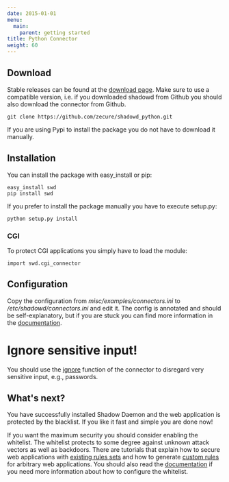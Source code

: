 ```yaml
---
date: 2015-01-01
menu:
  main:
    parent: getting started
title: Python Connector
weight: 60
---
```


## Download

Stable releases can be found at the [download page](/download).
Make sure to use a compatible version, i.e. if you downloaded shadowd from Github you should also download the connector from Github.

    git clone https://github.com/zecure/shadowd_python.git

If you are using Pypi to install the package you do not have to download it manually.

## Installation

You can install the package with easy_install or pip:

    easy_install swd
    pip install swd

If you prefer to install the package manually you have to execute setup.py:

    python setup.py install

### CGI

To protect CGI applications you simply have to load the module:

    import swd.cgi_connector

## Configuration

Copy the configuration from *misc/examples/connectors.ini* to */etc/shadowd/connectors.ini* and edit it.
The config is annotated and should be self-explanatory, but if you are stuck you can find more information in the [documentation](/documentation/connectors).

<div class="note warning">
<h1>Ignore sensitive input!</h1>
<p>You should use the <a href="/documentation/connectors#ignore">ignore</a> function of the connector to disregard very sensitive input, e.g., passwords.</p>
</div>

## What's next?

You have successfully installed Shadow Daemon and the web application is protected by the blacklist.
If you like it fast and simple you are done now!

If you want the maximum security you should consider enabling the whitelist.
The whitelist protects to some degree against unknown attack vectors as well as backdoors.
There are tutorials that explain how to secure web applications with [existing rules sets](/tutorials/protect_wordpress) and how to generate [custom rules](/tutorials/protect_applications) for arbitrary web applications.
You should also read the [documentation](/documentation/user_interface) if you need more information about how to configure the whitelist.

